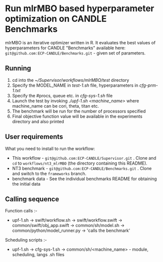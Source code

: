 # Run mlrMBO based hyperparameter optimization on CANDLE Benchmarks

mlrMBO is an iterative optimizer written in R. It evaluates the best values of hyperparameters for CANDLE "Benchmarks" available here: `git@github.com:ECP-CANDLE/Benchmarks.git` - given set of parameters.

## Running ##

1. cd into the *~/Supervisor/workflows/mlrMBO/test* directory
2. Specify the MODEL_NAME in *test-1.sh* file, hyperparameters in *cfg-prm-1.txt*
3. Specify the #procs, queue etc. in *cfg-sys-1.sh* file
4. Launch the test by invoking *./upf-1.sh <machine_name>*
    where machine_name can be cori, theta, titan etc.
5. The benchmark will be run for the number of processors specified
6. Final objective function value will be available in the experiments directory and also printed


## User requirements ##

What you need to install to run the workflow:

* This workflow - `git@github.com:ECP-CANDLE/Supervisor.git` .
  Clone and `cd` to `workflows/nt3_mlrMBO`
  (the directory containing this README).
* NT3 benchmark - `git@github.com:ECP-CANDLE/Benchmarks.git` .
  Clone and switch to the `frameworks` branch.
* benchmark data -
 See the individual benchmarks README for obtaining the initial data

## Calling sequence ##

Function calls :-
* upf-1.sh -> swift/workflow.sh -> swift/workflow.swift -> 
common/swift/obj_app.swift -> common/sh/model.sh -> 
common/python/model_runner.py -> 'calls the benchmark'

Scheduling scripts :-
* upf-1.sh -> cfg-sys-1.sh -> common/sh/<machine_name> - module, scheduling, langs .sh files